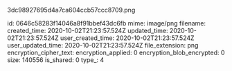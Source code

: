 3dc98927695d4a7ca604ccb57ccc8709.png

id: 0646c58283f14046a8f91bbef43dc6fb
mime: image/png
filename: 
created_time: 2020-10-02T21:23:57.524Z
updated_time: 2020-10-02T21:23:57.524Z
user_created_time: 2020-10-02T21:23:57.524Z
user_updated_time: 2020-10-02T21:23:57.524Z
file_extension: png
encryption_cipher_text: 
encryption_applied: 0
encryption_blob_encrypted: 0
size: 140556
is_shared: 0
type_: 4